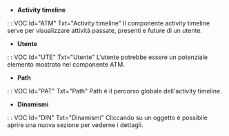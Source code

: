 - **Activity timeline**

 :  : VOC Id="ATM" Txt="Activity timeline"
Il componente activity timeline serve per visualizzare attività passate, presenti e future di un utente.

- **Utente**

 :  : VOC Id="UTE" Txt="Utente"
L'utente potrebbe essere un potenziale elemento mostrato nel componente ATM.

- **Path**

 :  : VOC Id="PAT" Txt="Path"
Path è il percorso globale dell'activity timeline.

- **Dinamismi**

 :  : VOC Id="DIN" Txt="Dinamismi"
Cliccando su un oggetto è possibile aprire una nuova sezione per vederne i dettagli.
